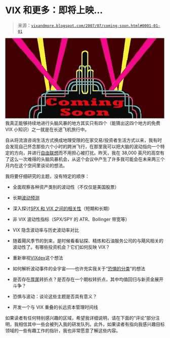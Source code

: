 <!--yml

分类：未分类

日期：2024-05-18 19:08:27

-->

# VIX 和更多：即将上映…

> 来源：[`vixandmore.blogspot.com/2007/07/coming-soon.html#0001-01-01`](http://vixandmore.blogspot.com/2007/07/coming-soon.html#0001-01-01)

![](img/d4b8d0bded91cc473439a413ced7c9d5.png)我真正能够持续地进行头脑风暴的地方其实只有四个（能猜出这四个地方的免费 VIX 小知识）之一就是在长途飞机旅行中。

自从将流浪咨询生活方式换成地理受限的在家交易/投资者生活方式以来，我有时会发现自己怀念那些六个小时的跨洲飞行，在那里我可以把大脑的波动指向一个特定的方向，并进行[自由联想](http://en.wikipedia.org/wiki/Free_association_%28psychology%29)而不用担心被打扰。昨天，我在 38,000 英尺的高空有了这么一次难得的头脑风暴机会，从这个会议中产生了许多我可能会在未来两三个月内在这个空间里谈论的想法。

我将要仔细研究的主题，没有特定的顺序：

+   全面观察各种资产类别的波动性（不仅仅是美国股票）

+   长期[波动预测](http://vixandmore.blogspot.com/search/label/volatility%20forecast)

+   深入探讨[SPX 和 VIX 之间的相关性](http://vixandmore.blogspot.com/search/label/SPX-VIX%20correlation)（短期和长期）

+   非 VIX 波动性指标（SPX/SPY 的 ATR、Bollinger 带宽等）

+   VIX 隐含波动率与历史波动率对比

+   随着飓风季节的到来，是时候看看钻探、精炼和石油服务公司的与飓风相关的波动性了。有哪些投资机会？它们如何反映 VIX？

+   重新审视[VIXdex](http://vixandmore.blogspot.com/search/label/VIXdex)这个想法

+   如何解析波动事件的全宇宙——也许充实我关于“[恐惧的分类](http://vixandmore.blogspot.com/search/label/taxonomy%20of%20fear)”的想法

+   是否存在[厚尾](http://vixandmore.blogspot.com/search/label/fat%20tails)转折点？是否存在一个期权转折点，其中均值回归与新资金展开斗争？

+   恐惧与波动：谈论这些主题是否具有意义？

+   开发一个与 VIX 重叠的长远资本管理时间线

如果读者有任何特别感兴趣的区域，希望我详细说明，请在下面的“评论”部分注明，我相信其中一些会被列入我的研发队列。此外，如果读者有指向我感兴趣目标领域的一些有趣工作的指针，我也非常愿意了解这些内容。
